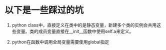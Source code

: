 # 以下是一些踩过的坑
1. python class中，直接定义在类中的是静态变量，新建多个类的实例会共用这些变量。类的成员变量直接在__init__函数中使用self.a来定义。

2. python在函数中调用全局变量需要使用global指定
